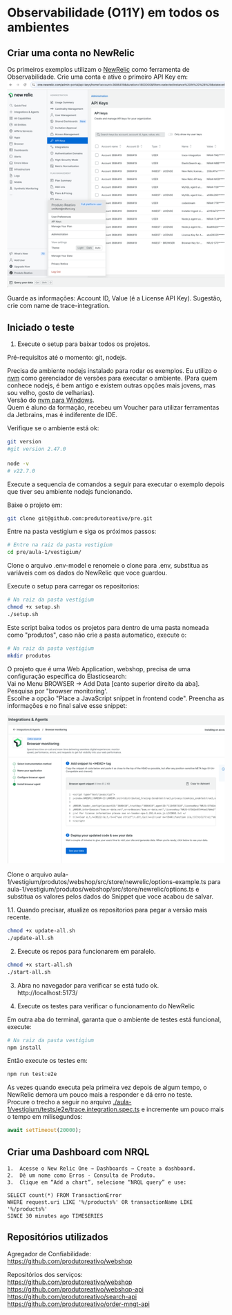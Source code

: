 # Observabilidade (O11Y) em todos os ambientes

## Criar uma conta no NewRelic

Os primeiros exemplos utilizam o [NewRelic](https://newrelic.com/) como ferramenta de Observabilidade. Crie uma conta e ative o primeiro API Key em:
![API Keys](./assets/aula1-newrelic-1.png)

Guarde as informações: Account ID, Value (é a License API Key). Sugestão, crie com name de trace-integration.

## Iniciado o teste

1. Execute o setup para baixar todos os projetos.  

Pré-requisitos até o momento: git, nodejs.  

Precisa de ambiente nodejs instalado para rodar os exemplos. Eu utilizo o [nvm](https://github.com/nvm-sh/nvm) como gerenciador de versões para executar o ambiente. (Para quem conhece nodejs, é bem antigo e existem outras opções mais jovens, mas sou velho, gosto de velharias).  
Versão do [nvm para Windows](https://github.com/coreybutler/nvm-windows).  
Quem é aluno da formação, recebeu um Voucher para utilizar ferramentas da Jetbrains, mas é indiferente de IDE.

Verifique se o ambiente está ok:

```sh
git version
#git version 2.47.0

node -v
# v22.7.0
```

Execute a sequencia de comandos a seguir para executar o exemplo depois que tiver seu ambiente nodejs funcionando.

Baixe o projeto em: 

```sh
git clone git@github.com:produtoreativo/pre.git
```

Entre na pasta vestigium e siga os próximos passos:


```sh
# Entre na raiz da pasta vestigium
cd pre/aula-1/vestigium/
```

Clone o arquivo .env-model e renomeie o clone para .env, substitua as variáveis com os dados do NewRelic que voce guardou.

Execute o setup para carregar os repositorios:  
```sh
# Na raiz da pasta vestigium
chmod +x setup.sh
./setup.sh
```

Este script baixa todos os projetos para dentro de uma pasta nomeada como "produtos", caso não crie a pasta automatico, execute o:

```sh
# Na raiz da pasta vestigium
mkdir produtos
```

O projeto que é uma Web Application, webshop, precisa de uma configuração específica do Elasticsearch:  
 Vai no Menu BROWSER -> Add Data [canto superior direito da aba].   
Pesquisa por "browser monitoring'.  
Escolhe a opção "Place a JavaScript snippet in frontend code".
Preencha as informações e no final salve esse snippet:

![Browser Config](./assets/aula1-newrelic-2.png)

Clone o arquivo aula-1/vestigium/produtos/webshop/src/store/newrelic/options-example.ts para aula-1/vestigium/produtos/webshop/src/store/newrelic/options.ts e substitua os valores pelos dados do Snippet que voce acabou de salvar.

1.1. Quando precisar, atualize os repositorios para pegar a versão mais recente.  
```sh
chmod +x update-all.sh
./update-all.sh
```

2. Execute os repos para funcionarem em paralelo.  
```sh
chmod +x start-all.sh
./start-all.sh
```

3. Abra no navegador para verificar se está tudo ok.  
http://localhost:5173/

4. Execute os testes para verificar o funcionamento do NewRelic

Em outra aba do terminal, garanta que o ambiente de testes está funcional, execute:

```sh
# Na raiz da pasta vestigium
npm install
````

Então execute os testes em:

```sh
npm run test:e2e
```

As vezes quando executa pela primeira vez depois de algum tempo, o NewRelic demora um pouco mais a responder e dá erro no teste.  
Procure o trecho a seguir no arquivo [./aula-1/vestigium/tests/e2e/trace.integration.spec.ts](./aula-1/vestigium/tests/e2e/trace.integration.spec.ts) e incremente um pouco mais o tempo em milisegundos:

```js
await setTimeout(20000);
```

## Criar uma Dashboard com NRQL
	1.	Acesse o New Relic One → Dashboards → Create a dashboard.
	2.	Dê um nome como Erros - Consulta de Produto.
	3.	Clique em “Add a chart”, selecione “NRQL query” e use:

```
SELECT count(*) FROM TransactionError 
WHERE request.uri LIKE '%/products%' OR transactionName LIKE '%/products%' 
SINCE 30 minutes ago TIMESERIES
```


## Repositórios utilizados

Agregador de Confiabilidade:  
https://github.com/produtoreativo/webshop 

Repositórios dos serviços:  
https://github.com/produtoreativo/webshop  
https://github.com/produtoreativo/webshop-api  
https://github.com/produtoreativo/search-api  
https://github.com/produtoreativo/order-mngt-api  
